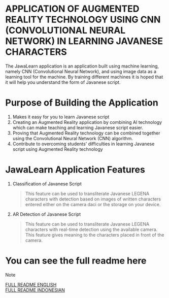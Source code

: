 # APPLICATION OF AUGMENTED REALITY TECHNOLOGY USING CNN (CONVOLUTIONAL NEURAL NETWORK) IN LEARNING JAVANESE CHARACTERS

The JawaLearn application is an application built using machine learning, namely CNN (Convolutional Neural Network), and using image data as a learning tool for the machine. By training different machines it is hoped that it will help you understand the form of Javanese script.

# Purpose of Building the Application
1. Makes it easy for you to learn Javanese script
2. Creating an Augmented Reality application by combining AI technology which can make teaching and learning Javanese script easier.
3. Proving that Augmented Reality technology can be combined together using the Convolutional Neural Network (CNN) algorithm.
4. Contribute to overcoming students' difficulties in learning Javanese script using Augmented Reality technology

# JawaLearn Application Features
1. Classification of Javanese Script
   > This feature can be used to transliterate Javanese LEGENA characters with detection based on images of written characters entered either on the camera daci or the storage on your device.
   
3. AR Detection of Javanese Script
   > This feature can be used to transliterate Javanese LEGENA characters with real-time detection using the available camera. This feature gives meaning to the characters placed in front of the camera.

# You can see the full readme here
> [!NOTE]
> [FULL README ENGLISH](https://github.com/YudhaDevelops/JawaLearn-PyQt5/blob/main/README-ENG.md) <br/>
> [FULL README INDONESIAN](https://github.com/YudhaDevelops/JawaLearn-PyQt5/blob/main/README-IND.md)


